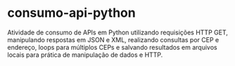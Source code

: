 # consumo-api-python
Atividade de consumo de APIs em Python utilizando requisições HTTP GET, manipulando respostas em JSON e XML, realizando consultas por CEP e endereço, loops para múltiplos CEPs e salvando resultados em arquivos locais para prática de manipulação de dados e HTTP.
